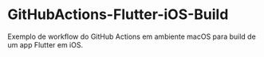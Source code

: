 # GitHubActions-Flutter-iOS-Build
Exemplo de workflow do GitHub Actions em ambiente macOS para build de um app Flutter em iOS.
